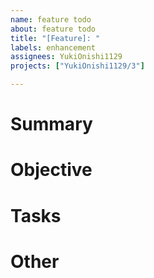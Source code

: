```yaml
---
name: feature todo
about: feature todo
title: "[Feature]: "
labels: enhancement
assignees: YukiOnishi1129
projects: ["YukiOnishi1129/3"]

---
```


# Summary

# Objective

# Tasks

# Other

